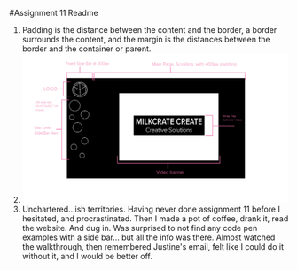 #Assignment 11 Readme
1. Padding is the distance between the content and the border, a border surrounds the content, and the margin is the distances between the border and the container or parent.
2. ![Basic Site Sketch](./images/site-sketch.jpg)
3. Unchartered...ish territories. Having never done assignment 11 before I hesitated, and procrastinated. Then I made a pot of coffee, drank it, read the website. And dug in. Was surprised to not find any code pen examples with a side bar... but all the info was there. Almost watched the walkthrough, then remembered Justine's email, felt like I could do it without it, and I would be better off.
